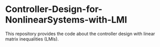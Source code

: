# Controller-Design-for-NonlinearSystems-with-LMI
This repository provides the code about the controller design with linear matrix inequalities (LMIs).
